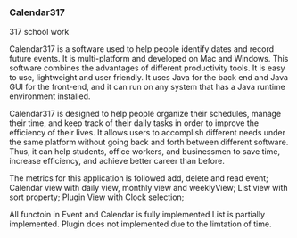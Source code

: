 ### Calendar317
317 school work

Calendar317 is a software used to help people identify dates and record future events. It is multi-platform and developed on Mac and Windows. This software combines the advantages of different productivity tools. It is easy to use, lightweight and user friendly. It uses Java for the back end and Java GUI for the front-end, and it can run on any system that has a Java runtime environment installed. 

Calendar317 is designed to help people organize their schedules, manage their time, and keep track of their daily tasks in order to improve the efficiency of their lives. It allows users to accomplish different needs under the same platform without going back and forth between different software. Thus, it can help students, office workers, and businessmen to save time, increase efficiency, and achieve better career than before.

The metrics for this application is followed
add, delete and read event;
Calendar view with daily view, monthly view and weeklyView; 
List view with sort property;
Plugin View with Clock selection;

All functoin in Event and Calendar is fully implemented
List is partially implemented.
Plugin does not implemented due to the limtation of time.
